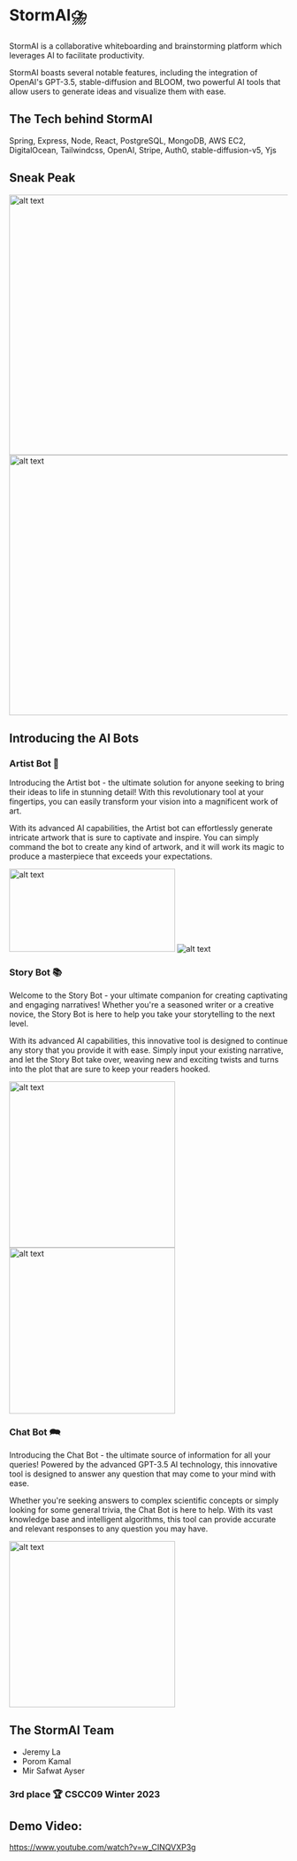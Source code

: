 # StormAI⛈️
StormAI is a collaborative whiteboarding and brainstorming platform which leverages AI to facilitate productivity.

StormAI boasts several notable features, including the integration of OpenAI's GPT-3.5, stable-diffusion and BLOOM, two powerful AI tools that allow users to generate ideas and visualize them with ease.

## The Tech behind StormAI
Spring, Express, Node, React, PostgreSQL, MongoDB, AWS EC2, DigitalOcean, Tailwindcss, OpenAI, Stripe, Auth0, stable-diffusion-v5, Yjs

## Sneak Peak
<img src="https://user-images.githubusercontent.com/62628923/235805442-e1363b8e-66cc-440e-9687-ef41bf2d2d44.png" alt="alt text" width="850" height="470">
<img src="https://user-images.githubusercontent.com/62628923/235808291-46a68243-4a96-47d2-9226-244f144548c3.png" alt="alt text" width="850" height="470">

## Introducing the AI Bots
### Artist Bot 🎨
Introducing the Artist bot - the ultimate solution for anyone seeking to bring their ideas to life in stunning detail! With this revolutionary tool at your fingertips, you can easily transform your vision into a magnificent work of art.

With its advanced AI capabilities, the Artist bot can effortlessly generate intricate artwork that is sure to captivate and inspire. You can simply command the bot to create any kind of artwork, and it will work its magic to produce a masterpiece that exceeds your expectations.

<img src="https://user-images.githubusercontent.com/62628923/235810089-9bba306a-9965-4701-8199-2d0e0ad8968d.png" alt="alt text" width="300" height="150">
<img src="https://user-images.githubusercontent.com/62628923/235809386-1b10e9a0-7412-491f-a8c2-515a9367fd07.png" alt="alt text">

### Story Bot 📚
Welcome to the Story Bot - your ultimate companion for creating captivating and engaging narratives! Whether you're a seasoned writer or a creative novice, the Story Bot is here to help you take your storytelling to the next level.

With its advanced AI capabilities, this innovative tool is designed to continue any story that you provide it with ease. Simply input your existing narrative, and let the Story Bot take over, weaving new and exciting twists and turns into the plot that are sure to keep your readers hooked.

<img src="https://user-images.githubusercontent.com/62628923/235810447-c43b3e45-ffd4-4e0c-bee0-9607188eedac.png" alt="alt text" width="300" height="300">
<img src="https://user-images.githubusercontent.com/62628923/235810670-59c6768e-17bf-48dc-81df-968f943df000.png" alt="alt text" width="300" height="300">

### Chat Bot 🗪
Introducing the Chat Bot - the ultimate source of information for all your queries! Powered by the advanced GPT-3.5 AI technology, this innovative tool is designed to answer any question that may come to your mind with ease.

Whether you're seeking answers to complex scientific concepts or simply looking for some general trivia, the Chat Bot is here to help. With its vast knowledge base and intelligent algorithms, this tool can provide accurate and relevant responses to any question you may have.

<img src="https://user-images.githubusercontent.com/62628923/235811075-60e5d885-fcf6-408f-a1cb-b3374bff919f.png" alt="alt text" width="300" height="300">

## The StormAI Team
* Jeremy La 
* Porom Kamal
* Mir Safwat Ayser

### 3rd place 🏆 CSCC09 Winter 2023

## Demo Video:
https://www.youtube.com/watch?v=w_CINQVXP3g
